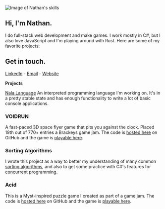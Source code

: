 ![Image of Nathan's skills](http://nathanwiles.net/img/skills.png)

## Hi, I'm Nathan.
I do full-stack web development and make games. I work mostly in C#, but I also love JavaScript and I'm playing around with Rust. Here are some of my favorite projects:

## Get in touch.

[LinkedIn](https://www.linkedin.com/in/nathan-wiles/) - [Email](ntwiles@gmail.com) - [Website](http://nathanwiles.net)

**Projects**

[Nala Language](https://github.com/ntwiles/nala) An interpreted programming language I'm working on. It's in a pretty stable state and has enough functionality to write a lot of basic console applications.

### VOIDRUN
A fast-paced 3D space flyer game that pits you against the clock. Placed 19th out of 770+ entries a Brackeys game jam. The code is [hosted here](https://github.com/ntwiles/voidrun) on GitHub and the game is [playable here](https://ntwiles.itch.io/voidrun). 

### Sorting Algorithms
I wrote this project as a way to better my understanding of many common [sorting algorithms](https://github.com/ntwiles/sorting-algorithms), and also to get some practice with C#'s features for concurrent programming.

### Acid 
This is a Myst-inspired puzzle game I created as part of a game jam. The code is [hosted here](https://github.com/ntwiles/acid) on GitHub and the game is [playable here](https://ntwiles.itch.io/acid). 

